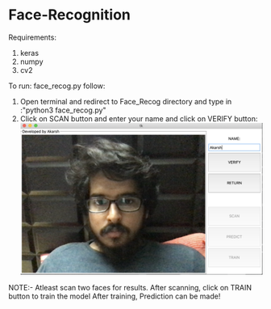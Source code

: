 # Face-Recognition

Requirements: 
  1) keras
  2) numpy
  3) cv2
  
 To run: face_recog.py follow:
 
 1) Open terminal and redirect to Face_Recog directory and type in :"python3 face_recog.py"
 2) Click on SCAN button and enter your name and click on VERIFY button:
 ![](Screenshots/ss1.png)
 
 NOTE:- Atleast scan two faces for results.
        After scanning, click on TRAIN button to train the model
        After training, Prediction can be made!
